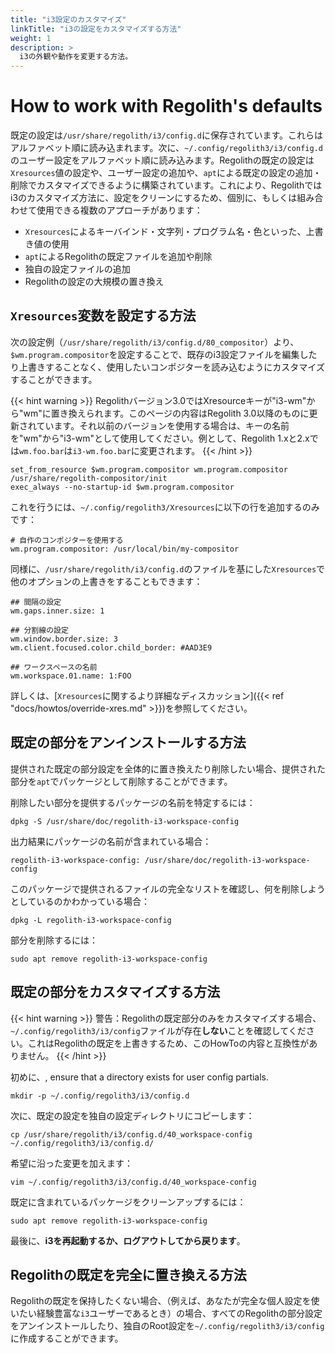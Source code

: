 ```yaml
---
title: "i3設定のカスタマイズ"
linkTitle: "i3の設定をカスタマイズする方法"
weight: 1
description: >
  i3の外観や動作を変更する方法。
---
```


# How to work with Regolith's defaults

既定の設定は`/usr/share/regolith/i3/config.d`に保存されています。これらはアルファベット順に読み込まれます。次に、`~/.config/regolith3/i3/config.d`のユーザー設定をアルファベット順に読み込みます。Regolithの既定の設定は`Xresources`値の設定や、ユーザー設定の追加や、`apt`による既定の設定の追加・削除でカスタマイズできるように構築されています。これにより、Regolithではi3のカスタマイズ方法に、設定をクリーンにするため、個別に、もしくは組み合わせて使用できる複数のアプローチがあります：

- `Xresources`によるキーバインド・文字列・プログラム名・色といった、上書き値の使用
- `apt`によるRegolithの既定ファイルを追加や削除
- 独自の設定ファイルの追加
- Regolithの設定の大規模の置き換え

## `Xresources`変数を設定する方法

次の設定例（`/usr/share/regolith/i3/config.d/80_compositor`）より、`$wm.program.compositor`を設定することで、既存のi3設定ファイルを編集したり上書きすることなく、使用したいコンポジターを読み込むようにカスタマイズすることができます。

{{< hint warning >}}
Regolithバージョン3.0ではXresourceキーが"i3-wm"から"wm"に置き換えられます。このページの内容はRegolith 3.0以降のものに更新されています。それ以前のバージョンを使用する場合は、キーの名前を"wm"から"i3-wm"として使用してください。例として、Regolith 1.xと2.xでは`wm.foo.bar`は`i3-wm.foo.bar`に変更されます。
{{< /hint >}}

```
set_from_resource $wm.program.compositor wm.program.compositor /usr/share/regolith-compositor/init
exec_always --no-startup-id $wm.program.compositor
```

これを行うには、`~/.config/regolith3/Xresources`に以下の行を追加するのみです：

```
# 自作のコンポジターを使用する
wm.program.compositor: /usr/local/bin/my-compositor
```

同様に、`/usr/share/regolith/i3/config.d`のファイルを基にした`Xresources`で他のオプションの上書きをすることもできます：

```
## 間隔の設定
wm.gaps.inner.size: 1

## 分割線の設定
wm.window.border.size: 3
wm.client.focused.color.child_border: #AAD3E9

## ワークスペースの名前
wm.workspace.01.name: 1:FOO
```

詳しくは、[`Xresources`に関するより詳細なディスカッション]({{< ref "docs/howtos/override-xres.md" >}})を参照してください。

## 既定の部分をアンインストールする方法

提供された既定の部分設定を全体的に置き換えたり削除したい場合、提供された部分を`apt`でパッケージとして削除することができます。

削除したい部分を提供するパッケージの名前を特定するには：

```console
dpkg -S /usr/share/doc/regolith-i3-workspace-config
```

出力結果にパッケージの名前が含まれている場合：

```
regolith-i3-workspace-config: /usr/share/doc/regolith-i3-workspace-config
```

このパッケージで提供されるファイルの完全なリストを確認し、何を削除しようとしているのかわかっている場合：

```console
dpkg -L regolith-i3-workspace-config
```

部分を削除するには：

```console
sudo apt remove regolith-i3-workspace-config
```

## 既定の部分をカスタマイズする方法

{{< hint warning >}}
警告：Regolithの既定部分のみをカスタマイズする場合、`~/.config/regolith3/i3/config`ファイルが存在**しない**ことを確認してください。これはRegolithの既定を上書きするため、このHowToの内容と互換性がありません。
{{< /hint >}}

初めに、, ensure that a directory exists for user config partials.

```console
mkdir -p ~/.config/regolith3/i3/config.d
```

次に、既定の設定を独自の設定ディレクトリにコピーします：

```console
cp /usr/share/regolith/i3/config.d/40_workspace-config ~/.config/regolith3/i3/config.d/
```

希望に沿った変更を加えます：

```console
vim ~/.config/regolith3/i3/config.d/40_workspace-config
```

既定に含まれているパッケージをクリーンアップするには：

```console
sudo apt remove regolith-i3-workspace-config
```

最後に、**i3を再起動するか、ログアウトしてから戻ります**。

## Regolithの既定を完全に置き換える方法

Regolithの既定を保持したくない場合、（例えば、あなたが完全な個人設定を使いたい経験豊富な`i3`ユーザーであるとき）の場合、すべてのRegolithの部分設定をアンインストールしたり、独自のRoot設定を`~/.config/regolith3/i3/config`に作成することができます。
